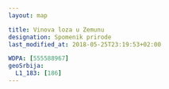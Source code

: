 ```yaml
---
layout: map

title: Vinova loza u Zemunu
designation: Spomenik prirode
last_modified_at: 2018-05-25T23:19:53+02:00

WDPA: [555588967]
geoSrbija:
  L1_183: [186]
---
```

